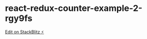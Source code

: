 # react-redux-counter-example-2-rgy9fs

[Edit on StackBlitz ⚡️](https://stackblitz.com/edit/react-redux-counter-example-2-rgy9fs)